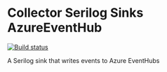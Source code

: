 # Collector Serilog Sinks AzureEventHub

[![Build status](https://ci.appveyor.com/api/projects/status/lotcuar36wedayem/branch/master?svg=true)](https://ci.appveyor.com/project/iremmats/serilog-sinks-azureeventhub/branch/master)

A Serilog sink that writes events to Azure EventHubs
